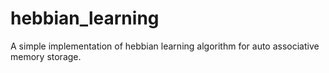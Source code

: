 # hebbian_learning
A simple implementation of hebbian learning algorithm for auto associative memory storage.
